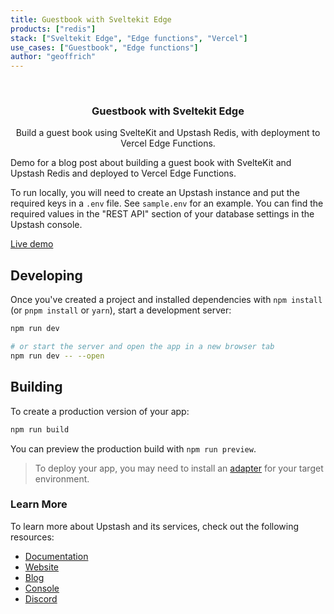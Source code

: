 ```yaml
---
title: Guestbook with Sveltekit Edge
products: ["redis"]
stack: ["Sveltekit Edge", "Edge functions", "Vercel"]
use_cases: ["Guestbook", "Edge functions"]
author: "geoffrich"
---
```


<br />
<div align="center">

  <h3 align="center"> Guestbook with Sveltekit Edge</h3>

  <p align="center"> 
   Build a guest book using SvelteKit and Upstash Redis, with deployment to Vercel Edge Functions.
  </p>
</div>


Demo for a blog post about building a guest book with SvelteKit and Upstash Redis and deployed to Vercel Edge Functions.

To run locally, you will need to create an Upstash instance and put the required keys in a `.env` file. See `sample.env` for an example. You can find the required values in the "REST API" section of your database settings in the Upstash console.

[Live demo](https://sveltekit-edge-guestbook.vercel.app/)

## Developing

Once you've created a project and installed dependencies with `npm install` (or `pnpm install` or `yarn`), start a development server:

```bash
npm run dev

# or start the server and open the app in a new browser tab
npm run dev -- --open
```

## Building

To create a production version of your app:

```bash
npm run build
```

You can preview the production build with `npm run preview`.

> To deploy your app, you may need to install an [adapter](https://kit.svelte.dev/docs/adapters) for your target environment.


### Learn More

To learn more about Upstash and its services, check out the following resources:

- [Documentation](https://docs.upstash.com)
- [Website](https://upstash.com)
- [Blog](https://upstash.com/blog)
- [Console](https://console.upstash.com)
- [Discord](https://upstash.com/discord)

